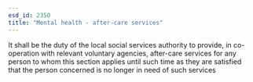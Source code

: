 ```yaml
---
esd_id: 2350
title: "Mental health - after-care services"
---
```


It shall be the duty of the local social services authority to provide, in co-operation with relevant voluntary agencies, after-care services for any person to whom this section applies until such time as they are satisfied that the person concerned is no longer in need of such services 

